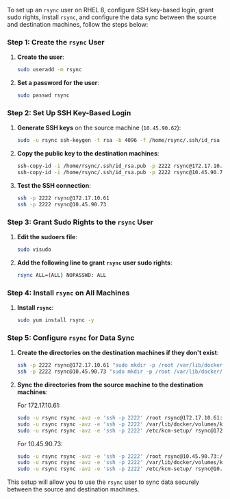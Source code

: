 To set up an `rsync` user on RHEL 8, configure SSH key-based login, grant sudo rights, install `rsync`, and configure the data sync between the source and destination machines, follow the steps below:

### Step 1: Create the `rsync` User

1. **Create the user**:
    ```bash
    sudo useradd -m rsync
    ```

2. **Set a password for the user**:
    ```bash
    sudo passwd rsync
    ```

### Step 2: Set Up SSH Key-Based Login

1. **Generate SSH keys** on the source machine (`10.45.90.62`):
    ```bash
    sudo -u rsync ssh-keygen -t rsa -b 4096 -f /home/rsync/.ssh/id_rsa
    ```

2. **Copy the public key to the destination machines**:
    ```bash
    ssh-copy-id -i /home/rsync/.ssh/id_rsa.pub -p 2222 rsync@172.17.10.61
    ssh-copy-id -i /home/rsync/.ssh/id_rsa.pub -p 2222 rsync@10.45.90.73
    ```

3. **Test the SSH connection**:
    ```bash
    ssh -p 2222 rsync@172.17.10.61
    ssh -p 2222 rsync@10.45.90.73
    ```

### Step 3: Grant Sudo Rights to the `rsync` User

1. **Edit the sudoers file**:
    ```bash
    sudo visudo
    ```

2. **Add the following line to grant `rsync` user sudo rights**:
    ```bash
    rsync ALL=(ALL) NOPASSWD: ALL
    ```

### Step 4: Install `rsync` on All Machines

1. **Install `rsync`**:
    ```bash
    sudo yum install rsync -y
    ```

### Step 5: Configure `rsync` for Data Sync

1. **Create the directories on the destination machines if they don't exist**:
    ```bash
    ssh -p 2222 rsync@172.17.10.61 "sudo mkdir -p /root /var/lib/docker/volumes/kcm_common-storage/_data/recordings /etc/kcm-setup/"
    ssh -p 2222 rsync@10.45.90.73 "sudo mkdir -p /root /var/lib/docker/volumes/kcm_common-storage/_data/recordings /etc/kcm-setup/"
    ```

2. **Sync the directories from the source machine to the destination machines**:

    For 172.17.10.61:
    ```bash
    sudo -u rsync rsync -avz -e 'ssh -p 2222' /root rsync@172.17.10.61:/root
    sudo -u rsync rsync -avz -e 'ssh -p 2222' /var/lib/docker/volumes/kcm_common-storage/_data/recordings rsync@172.17.10.61:/var/lib/docker/volumes/kcm_common-storage/_data/recordings
    sudo -u rsync rsync -avz -e 'ssh -p 2222' /etc/kcm-setup/ rsync@172.17.10.61:/etc/kcm-setup/
    ```

    For 10.45.90.73:
    ```bash
    sudo -u rsync rsync -avz -e 'ssh -p 2222' /root rsync@10.45.90.73:/root
    sudo -u rsync rsync -avz -e 'ssh -p 2222' /var/lib/docker/volumes/kcm_common-storage/_data/recordings rsync@10.45.90.73:/var/lib/docker/volumes/kcm_common-storage/_data/recordings
    sudo -u rsync rsync -avz -e 'ssh -p 2222' /etc/kcm-setup/ rsync@10.45.90.73:/etc/kcm-setup/
    ```

This setup will allow you to use the `rsync` user to sync data securely between the source and destination machines.
